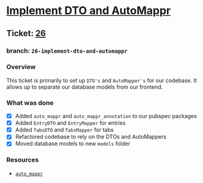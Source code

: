 # [Implement DTO and AutoMappr](https://github.com/ZanderCowboy/multichoice/issues/26)

## Ticket: [26](https://github.com/ZanderCowboy/multichoice/issues/26)

### branch: `26-implement-dto-and-automappr`

### Overview

This ticket is primarily to set up `DTO's` and `AutoMapper's` for our codebase. It allows up to separate our database models from our frontend. 

### What was done

- [X] Added `auto_mappr` and `auto_mappr_annotation` to our pubspec packages
- [X] Added `EntryDTO` and `EntryMapper` for entries
- [X] Added `TabsDTO` and `TabsMapper` for tabs
- [X] Refactored codebase to rely on the DTOs and AutoMappers
- [X] Moved database models to new `models` folder

### Resources

- [`auto_mappr`](https://pub.dev/packages/auto_mappr)